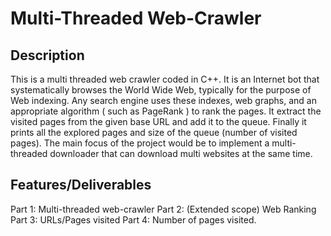 # Multi-Threaded Web-Crawler

## Description
This is a multi threaded web crawler coded in C++. It is an Internet bot that systematically browses the World Wide Web, typically for the purpose of Web indexing. Any search engine uses these indexes, web graphs, and an appropriate algorithm ( such as PageRank ) to rank the pages. It extract the visited pages from the given base URL and add it to the queue. Finally it prints all the explored pages and size of the queue (number of visited pages). The main focus of the project would be to implement a multi-threaded downloader that can download multi websites at the same time.

## Features/Deliverables

Part 1: Multi-threaded web-crawler
Part 2: (Extended scope) Web Ranking
Part 3: URLs/Pages visited
Part 4: Number of pages visited.
